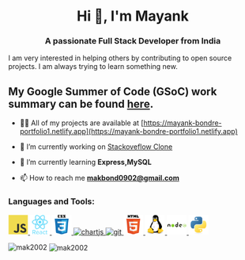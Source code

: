 <h1 align="center">Hi 👋, I'm Mayank</h1>
<h3 align="center">A passionate Full Stack Developer from India</h3>

<p>I am very interested in helping others by contributing to open source projects. I am always trying to learn something new.</p>

## My Google Summer of Code (GSoC) work summary can be found [here](https://gist.github.com/mak2002/d9d537e9a61390427ca37976895ce215).

- 👨‍💻 All of my projects are available at [https://mayank-bondre-portfolio1.netlify.app](https://mayank-bondre-portfolio1.netlify.app)

- 🔭 I’m currently working on [Stackoveflow Clone](https://github.com/mak2002/stackoverflow-clone-1)

- 🌱 I’m currently learning **Express,MySQL**

- 📫 How to reach me **makbond0902@gmail.com**


<h3 align="left">Languages and Tools:</h3>
<p align="left"><a href="https://developer.mozilla.org/en-US/docs/Web/JavaScript" target="_blank"> <img src="https://raw.githubusercontent.com/devicons/devicon/master/icons/javascript/javascript-original.svg" alt="javascript" width="40" height="40"/> </a><a href="https://reactjs.org/" target="_blank"> <img src="https://raw.githubusercontent.com/devicons/devicon/master/icons/react/react-original-wordmark.svg" alt="react" width="40" height="40"/> </a> <a href="https://www.w3schools.com/css/" target="_blank"> <img src="https://raw.githubusercontent.com/devicons/devicon/master/icons/css3/css3-original-wordmark.svg" alt="css3" width="40" height="40"/> </a> <a href="https://www.chartjs.org" target="_blank"> <img src="https://www.chartjs.org/media/logo-title.svg" alt="chartjs" width="40" height="40"/> </a> <a href="https://git-scm.com/" target="_blank"> <img src="https://www.vectorlogo.zone/logos/git-scm/git-scm-icon.svg" alt="git" width="40" height="40"/> </a> <a href="https://www.w3.org/html/" target="_blank"> <img src="https://raw.githubusercontent.com/devicons/devicon/master/icons/html5/html5-original-wordmark.svg" alt="html5" width="40" height="40"/> </a>  <a href="https://www.linux.org/" target="_blank"> <img src="https://raw.githubusercontent.com/devicons/devicon/master/icons/linux/linux-original.svg" alt="linux" width="40" height="40"/> </a> <a href="https://nodejs.org" target="_blank"> <img src="https://raw.githubusercontent.com/devicons/devicon/master/icons/nodejs/nodejs-original-wordmark.svg" alt="nodejs" width="40" height="40"/> </a> <a href="https://www.python.org" target="_blank"> <img src="https://raw.githubusercontent.com/devicons/devicon/master/icons/python/python-original.svg" alt="python" width="40" height="40"/> </a>  </p>

<p><img align="left" src="https://github-readme-stats.vercel.app/api/top-langs?username=mak2002&show_icons=true&locale=en&layout=compact" alt="mak2002" /></p>

<p>&nbsp;<img align="center" src="https://github-readme-stats.vercel.app/api?username=mak2002&show_icons=true&locale=en" alt="mak2002" /></p>
